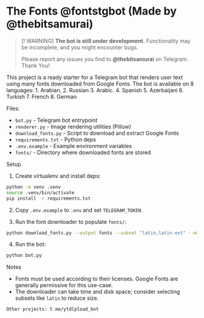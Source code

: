 # The Fonts @fontstgbot (Made by @thebitsamurai)


> [! WARNING]
> **The bot is still under development.** Functionality may be incomplete, and you might encounter bugs.
> 
> Please report any issues you find to **@thebitsamurai** on Telegram. Thank You!

This project is a ready starter for a Telegram bot that renders user text using many fonts downloaded from Google Fonts. The bot is available on 8 languages: 1. Arabian, 2. Russian 3. Arabic. 4. Spanish 5. Azerbaijani 6. Turkish 7. French 8. German 

Files:
- `bot.py` - Telegram bot entrypoint
- `renderer.py` - Image rendering utilities (Pillow)
- `download_fonts.py` - Script to download and extract Google Fonts
- `requirements.txt` - Python deps
- `.env.example` - Example environment variables
- `fonts/` - Directory where downloaded fonts are stored

Setup

1. Create virtualenv and install deps:

```bash
python -m venv .venv
source .venv/bin/activate
pip install -r requirements.txt
```

2. Copy `.env.example` to `.env` and set `TELEGRAM_TOKEN`.

3. Run the font downloader to populate `fonts/`:

```bash
python download_fonts.py --output fonts --subset "latin,latin-ext" --min_quality ttf
```

4. Run the bot:

```bash
python bot.py
```

Notes
- Fonts must be used according to their licenses. Google Fonts are generally permissive for this use-case.
- The downloader can take time and disk space; consider selecting subsets like `latin` to reduce size.

```bash
Other projects: t.me/ytdlpload_bot
```
